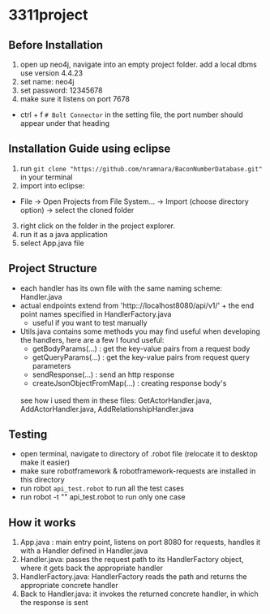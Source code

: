 # 3311project


## Before Installation
1. open up neo4j, navigate into an empty project folder. add a local dbms use version 4.4.23
2. set name: neo4j
3. set password: 12345678
4. make sure it listens on port 7678
  - ctrl + f  `# Bolt Connector` in the setting file, the port number should appear under that heading

## Installation Guide using eclipse
1. run ` git clone "https://github.com/nramnara/BaconNumberDatabase.git" ` in your terminal
2. import into eclipse:
  - File -> Open Projects from File System... -> Import (choose directory option) -> select the cloned folder
3. right click on the folder in the project explorer.
4. run it as a java application
5. select App.java file

## Project Structure
- each handler has its own file with the same naming scheme: <endpointName>Handler.java
- actual endpoints extend from 'http:://localhost8080/api/v1/' + the end point names specified in HandlerFactory.java
  - useful if you want to test manually
- Utils.java contains some methods you may find useful when developing the handlers, here are a few I found useful:
  - getBodyParams(...) : get the key-value pairs from a request body
  - getQueryParams(...) : get the key-value pairs from request query parameters
  - sendResponse(...) : send an http response
  - createJsonObjectFromMap(...) : creating response body's
  <br>
  see how i used them in these files: GetActorHandler.java, AddActorHandler.java, AddRelationshipHandler.java
 
## Testing
- open terminal, navigate to directory of .robot file (relocate it to desktop make it easier)
- make sure robotframework & robotframework-requests are installed in this directory
- run robot `api_test.robot` to run all the test cases
- run robot -t "<testCaseName>" api_test.robot to run only one case

## How it works
1. App.java : main entry point, listens on port 8080 for requests, handles it with a Handler defined in Handler.java
2. Handler.java: passes the request path to its HandlerFactory object, where it gets back the appropriate handler
3. HandlerFactory.java: HandlerFactory reads the path and returns the appropriate concrete handler
4. Back to Handler.java: it invokes the returned concrete handler, in which the response is sent
